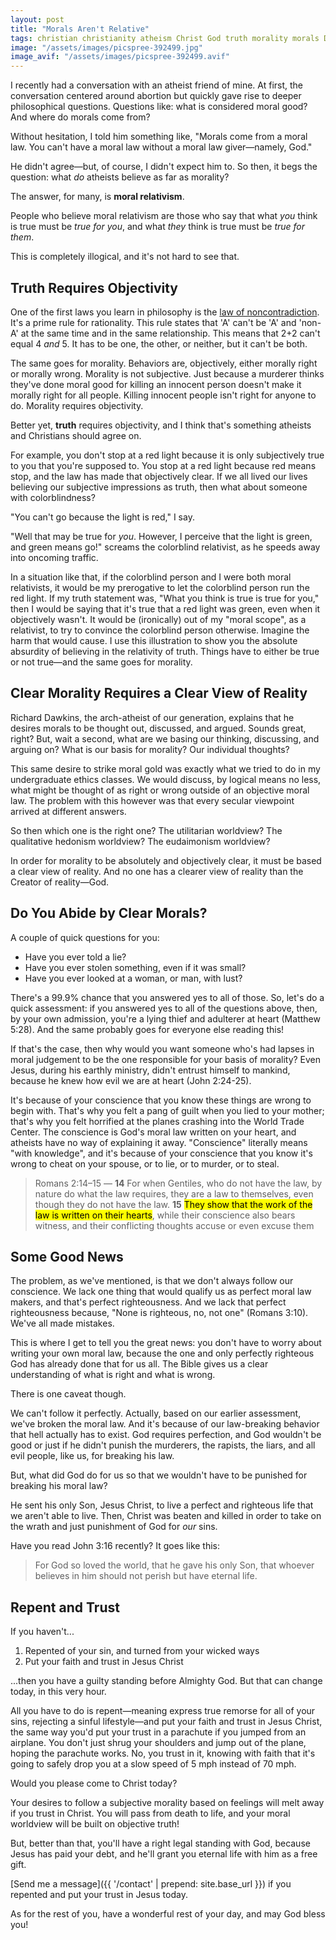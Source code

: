 ```yaml
---
layout: post
title: "Morals Aren't Relative"
tags: christian christianity atheism Christ God truth morality morals Dawkins Hitchens relativism repent gospel
image: "/assets/images/picspree-392499.jpg"
image_avif: "/assets/images/picspree-392499.avif"
---
```


I recently had a conversation with an atheist friend of mine. At first, the conversation centered around abortion but quickly gave rise to deeper philosophical questions. Questions like: what is considered moral good? And where do morals come from?

Without hesitation, I told him something like, "Morals come from a moral law. You can't have a moral law without a moral law giver—namely, God."

He didn't agree—but, of course, I didn't expect him to. So then, it begs the question: what *do* atheists believe as far as morality?

The answer, for many, is **moral relativism**.

People who believe moral relativism are those who say that what *you* think is true must be *true for you*, and what *they* think is true must be *true for them*.

This is completely illogical, and it's not hard to see that.

## Truth Requires Objectivity

One of the first laws you learn in philosophy is the <a href="https://en.wikipedia.org/wiki/Law_of_noncontradiction" target="_blank">law of noncontradiction</a>. It's a prime rule for rationality. This rule states that 'A' can't be 'A' and 'non-A' at the same time and in the same relationship. This means that 2+2 can't equal 4 *and* 5. It has to be one, the other, or neither, but it can't be both.

The same goes for morality. Behaviors are, objectively, either morally right or morally wrong. Morality is not subjective. Just because a murderer thinks they've done moral good for killing an innocent person doesn't make it morally right for all people. Killing innocent people isn't right for anyone to do. Morality requires objectivity.

Better yet, **truth** requires objectivity, and I think that's something atheists and Christians should agree on.

For example, you don't stop at a red light because it is only subjectively true to you that you're supposed to. You stop at a red light because red means stop, and the law has made that objectively clear. If we all lived our lives believing our subjective impressions as truth, then what about someone with colorblindness?

"You can't go because the light is red," I say.

"Well that may be true for _you_. However, I perceive that the light is green, and green means go!" screams the colorblind relativist, as he speeds away into oncoming traffic.

In a situation like that, if the colorblind person and I were both moral relativists, it would be my prerogative to let the colorblind person run the red light. If my truth statement was, "What you think is true is true for you," then I would be saying that it's true that a red light was green, even when it objectively wasn't. It would be (ironically) out of my "moral scope", as a relativist, to try to convince the colorblind person otherwise. Imagine the harm that would cause. I use this illustration to show you the absolute absurdity of believing in the relativity of truth. Things have to either be true or not true—and the same goes for morality.

## Clear Morality Requires a Clear View of Reality

Richard Dawkins, the arch-atheist of our generation, explains that he desires morals to be thought out, discussed, and argued. Sounds great, right? But, wait a second, what are we basing our thinking, discussing, and arguing on? What is our basis for morality? Our individual thoughts?

This same desire to strike moral gold was exactly what we tried to do in my undergraduate ethics classes. We would discuss, by logical means no less, what might be thought of as right or wrong outside of an objective moral law. The problem with this however was that every secular viewpoint arrived at different answers.

So then which one is the right one? The utilitarian worldview? The qualitative hedonism worldview? The eudaimonism worldview?

In order for morality to be absolutely and objectively clear, it must be based a clear view of reality. And no one has a clearer view of reality than the Creator of reality—God.

## Do You Abide by Clear Morals?

A couple of quick questions for you:

* Have you ever told a lie?
* Have you ever stolen something, even if it was small?
* Have you ever looked at a woman, or man, with lust?

There's a 99.9% chance that you answered yes to all of those. So, let's do a quick assessment: if you answered yes to all of the questions above, then, by your own admission, you're a lying thief and adulterer at heart (Matthew 5:28). And the same probably goes for everyone else reading this!

If that's the case, then why would you want someone who's had lapses in moral judgement to be the one responsible for your basis of morality? Even Jesus, during his earthly ministry, didn't entrust himself to mankind, because he knew how evil we are at heart (John 2:24-25).

It's because of your conscience that you know these things are wrong to begin with. That's why you felt a pang of guilt when you lied to your mother; that's why you felt horrified at the planes crashing into the World Trade Center. The conscience is God's moral law written on your heart, and atheists have no way of explaining it away. "Conscience" literally means "with knowledge", and it's because of your conscience that you know it's wrong to cheat on your spouse, or to lie, or to murder, or to steal.

> Romans 2:14–15 — **14** For when Gentiles, who do not have the law, by nature do what the law requires, they are a law to themselves, even though they do not have the law. **15** <mark>They show that the work of the law is written on their hearts</mark>, while their conscience also bears witness, and their conflicting thoughts accuse or even excuse them

## Some Good News

The problem, as we've mentioned, is that we don't always follow our conscience. We lack one thing that would qualify us as perfect moral law makers, and that's perfect righteousness. And we lack that perfect righteousness because, "None is righteous, no, not one" (Romans 3:10). We've all made mistakes.

This is where I get to tell you the great news: you don't have to worry about writing your own moral law, because the one and only perfectly righteous God has already done that for us all. The Bible gives us a clear understanding of what is right and what is wrong.

There is one caveat though.

We can't follow it perfectly. Actually, based on our earlier assessment, we've broken the moral law. And it's because of our law-breaking behavior that hell actually has to exist. God requires perfection, and God wouldn't be good or just if he didn't punish the murderers, the rapists, the liars, and all evil people, like us, for breaking his law.

But, what did God do for us so that we wouldn't have to be punished for breaking his moral law?

He sent his only Son, Jesus Christ, to live a perfect and righteous life that we aren't able to live. Then, Christ was beaten and killed in order to take on the wrath and just punishment of God for *our* sins.

Have you read John 3:16 recently? It goes like this:

> For God so loved the world, that he gave his only Son, that whoever believes in him should not perish but have eternal life.

## Repent and Trust

If you haven't...

1. Repented of your sin, and turned from your wicked ways
2. Put your faith and trust in Jesus Christ

...then you have a guilty standing before Almighty God. But that can change today, in this very hour.

All you have to do is repent—meaning express true remorse for all of your sins, rejecting a sinful lifestyle—and put your faith and trust in Jesus Christ, the same way you'd put your trust in a parachute if you jumped from an airplane. You don't just shrug your shoulders and jump out of the plane, hoping the parachute works. No, you trust in it, knowing with faith that it's going to safely drop you at a slow speed of 5 mph instead of 70 mph.

Would you please come to Christ today?

Your desires to follow a subjective morality based on feelings will melt away if you trust in Christ. You will pass from death to life, and your moral worldview will be built on objective truth!

But, better than that, you'll have a right legal standing with God, because Jesus has paid your debt, and he'll grant you eternal life with him as a free gift.

[Send me a message]({{ '/contact' | prepend: site.base_url }}) if you repented and put your trust in Jesus today.

As for the rest of you, have a wonderful rest of your day, and may God bless you!